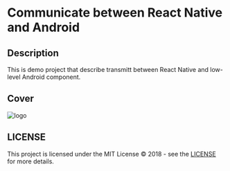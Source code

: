 # Communicate between React Native and Android
## Description
This is demo project that describe transmitt between React Native and low-level Android component.

## Cover
![logo](https://cdn-images-1.medium.com/max/1600/1*Vuml1uqs1BZXFYKa8w4PXQ.png)

## LICENSE
This project is licensed under the MIT License © 2018 - see the [LICENSE](./LICENSE.md) for more details.